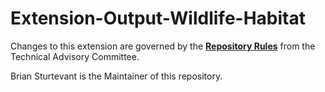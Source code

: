# Extension-Output-Wildlife-Habitat

Changes to this extension are governed by the [**Repository Rules**](https://sites.google.com/site/landismodel/developers) from the Technical Advisory Committee.

Brian Sturtevant is the Maintainer of this repository.
